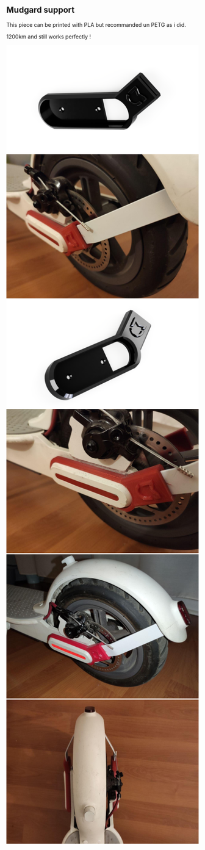 ## Mudgard support

This piece can be printed with PLA but recommanded un PETG as i did.

1200km and still works perfectly !

![Mudgard support](../../Images/Mudgard%20Support/00.png)
![Mudgard support](../../Images/Mudgard%20Support/04.jpg)
![Mudgard support](../../Images/Mudgard%20Support/01.png)
![Mudgard support](../../Images/Mudgard%20Support/05.jpg)
![Mudgard support](../../Images/Mudgard%20Support/06.jpg)
![Mudgard support](../../Images/Mudgard%20Support/07.jpg)
